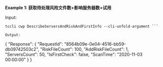 **Example 1: 获取待处理风险文件数+影响服务器数+试用**



Input: 

```
tccli cwp DescribeServersAndRiskAndFirstInfo --cli-unfold-argument ```

Output: 
```
{
    "Response": {
        "RequestId": "8564b09e-0e04-4516-bb59-db09742503c2",
        "RiskFileCount": 100,
        "AddRiskFileCount": 1,
        "ServersCount": 50,
        "IsFirstCheck": false,
        "ScanTime": "2020-11-03 00:00:00"
    }
}
```


